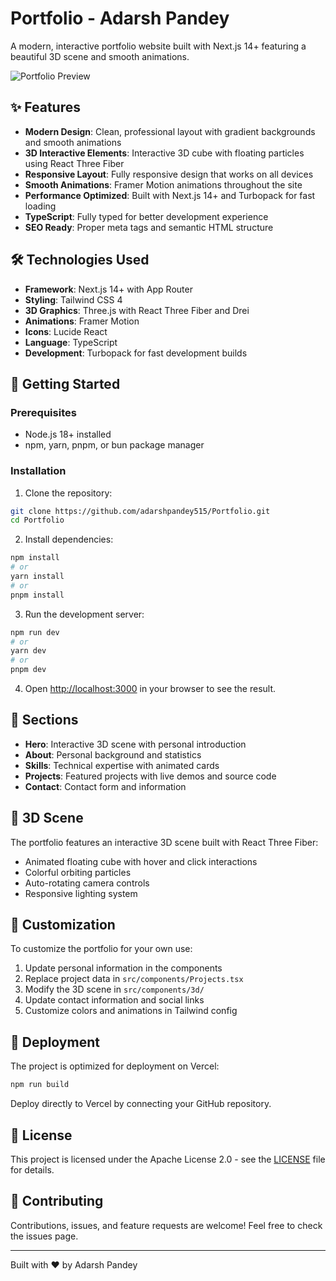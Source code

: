 # Portfolio - Adarsh Pandey

A modern, interactive portfolio website built with Next.js 14+ featuring a beautiful 3D scene and smooth animations.

![Portfolio Preview](https://github.com/user-attachments/assets/a90cc843-37a8-4182-815d-44aa788f5627)

## ✨ Features

- **Modern Design**: Clean, professional layout with gradient backgrounds and smooth animations
- **3D Interactive Elements**: Interactive 3D cube with floating particles using React Three Fiber
- **Responsive Layout**: Fully responsive design that works on all devices
- **Smooth Animations**: Framer Motion animations throughout the site
- **Performance Optimized**: Built with Next.js 14+ and Turbopack for fast loading
- **TypeScript**: Fully typed for better development experience
- **SEO Ready**: Proper meta tags and semantic HTML structure

## 🛠️ Technologies Used

- **Framework**: Next.js 14+ with App Router
- **Styling**: Tailwind CSS 4 
- **3D Graphics**: Three.js with React Three Fiber and Drei
- **Animations**: Framer Motion
- **Icons**: Lucide React
- **Language**: TypeScript
- **Development**: Turbopack for fast development builds

## 🚀 Getting Started

### Prerequisites

- Node.js 18+ installed
- npm, yarn, pnpm, or bun package manager

### Installation

1. Clone the repository:
```bash
git clone https://github.com/adarshpandey515/Portfolio.git
cd Portfolio
```

2. Install dependencies:
```bash
npm install
# or
yarn install
# or
pnpm install
```

3. Run the development server:
```bash
npm run dev
# or
yarn dev
# or
pnpm dev
```

4. Open [http://localhost:3000](http://localhost:3000) in your browser to see the result.

## 📱 Sections

- **Hero**: Interactive 3D scene with personal introduction
- **About**: Personal background and statistics
- **Skills**: Technical expertise with animated cards
- **Projects**: Featured projects with live demos and source code
- **Contact**: Contact form and information

## 🎨 3D Scene

The portfolio features an interactive 3D scene built with React Three Fiber:
- Animated floating cube with hover and click interactions
- Colorful orbiting particles
- Auto-rotating camera controls
- Responsive lighting system

## 🔧 Customization

To customize the portfolio for your own use:

1. Update personal information in the components
2. Replace project data in `src/components/Projects.tsx`
3. Modify the 3D scene in `src/components/3d/`
4. Update contact information and social links
5. Customize colors and animations in Tailwind config

## 🚀 Deployment

The project is optimized for deployment on Vercel:

```bash
npm run build
```

Deploy directly to Vercel by connecting your GitHub repository.

## 📄 License

This project is licensed under the Apache License 2.0 - see the [LICENSE](LICENSE) file for details.

## 🤝 Contributing

Contributions, issues, and feature requests are welcome! Feel free to check the issues page.

---

Built with ❤️ by Adarsh Pandey
